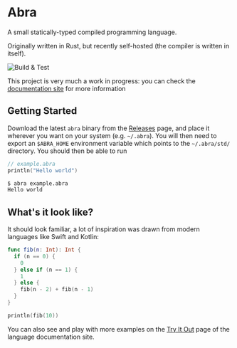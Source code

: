 # Abra
A small statically-typed compiled programming language.

Originally written in Rust, but recently self-hosted (the compiler is written in itself).

![Build & Test](https://github.com/kengorab/abra-lang/workflows/Build%20&%20Test/badge.svg)

This project is very much a work in progress: you can check the [documentation site](https://abra.kenrg.co) for more information

## Getting Started
Download the latest `abra` binary from the [Releases](https://github.com/kengorab/abra-lang/releases/latest) page, and 
place it wherever you want on your system (e.g. `~/.abra`). You will then need to export an `$ABRA_HOME` environment
variable which points to the `~/.abra/std/` directory.
You should then be able to run
```swift
// example.abra
println("Hello world")
```
```sh
$ abra example.abra
Hello world
```

## What's it look like?
It should look familiar, a lot of inspiration was drawn from modern languages like Swift and Kotlin:

```swift
func fib(n: Int): Int {
  if (n == 0) {
    0
  } else if (n == 1) {
    1
  } else {
    fib(n - 2) + fib(n - 1)
  }
}

println(fib(10))
```

You can also see and play with more examples on the [Try It Out](https://abra.kengorab.dev/try) page of the language documentation site.
